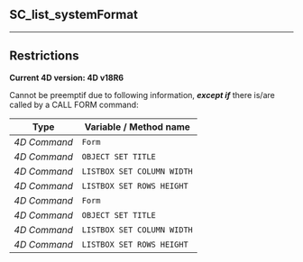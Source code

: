 ﻿## SC_list_systemFormat---## Restrictions**Current 4D version: 4D v18R6**Cannot be preemptif due to following information, ***except if*** there is/are called by a CALL FORM command:|Type|Variable / Method name||------|------||*4D Command*|`Form`||*4D Command*|`OBJECT SET TITLE`||*4D Command*|`LISTBOX SET COLUMN WIDTH`||*4D Command*|`LISTBOX SET ROWS HEIGHT`||*4D Command*|`Form`||*4D Command*|`OBJECT SET TITLE`||*4D Command*|`LISTBOX SET COLUMN WIDTH`||*4D Command*|`LISTBOX SET ROWS HEIGHT`|